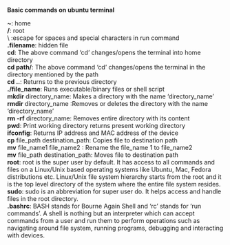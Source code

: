 **Basic commands on ubuntu terminal**

**~**: home\
**/**: root\
\ :escape for spaces and special characters in run command\
**.filename**: hidden file\
**cd**: The above command ‘cd’ changes/opens the terminal into home directory\
**cd path/**: The above command ‘cd’ changes/opens the terminal in the directory mentioned by the path\
**cd  ..**: Returns to the previous directory\
**./file_name**: Runs executable/binary files or shell script \
**mkdir** directory_name: Makes a directory with the name ‘directory_name’\
**rmdir** directory_name :Removes or deletes the directory with the name ‘directory_name’\
**rm -rf** directory_name: Removes entire directory with its content\
**pwd**: Print working directory returns present working directory\
**ifconfig**:      Returns IP address and MAC address of the device\
**cp** file_path destination_path: Copies file to destination path\
**mv** file_name1 file_name2 : Rename the file_name 1 to file_name2\
**mv** file_path destination_path: Moves file to destination path\
**root**: root is the super user by default. It has access to all commands and files on a Linux/Unix based operating systems like Ubuntu, Mac, Fedora distributions etc. Linux/Unix file system hierarchy starts from the root and it is the top level directory of the system where the entire file system resides.\
**sudo**: sudo is an abbreviation for super user do. It helps access and handle files in the root directory.\
**.bashrc**: BASH stands for Bourne Again Shell and ‘rc’ stands for ‘run commands’. A shell is nothing but an interpreter which can accept commands from a user and run them to perform operations such as navigating around file system, running programs, debugging and interacting with devices.
